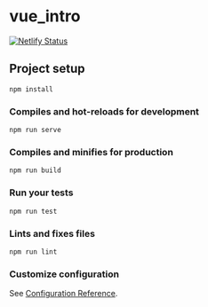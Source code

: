 # vue_intro

[![Netlify Status](https://api.netlify.com/api/v1/badges/fadb9b7a-81ba-41a1-8e1b-d7d9b5c81016/deploy-status)](https://app.netlify.com/sites/leccafe-start-vuejs/deploys)

## Project setup
```
npm install
```

### Compiles and hot-reloads for development
```
npm run serve
```

### Compiles and minifies for production
```
npm run build
```

### Run your tests
```
npm run test
```

### Lints and fixes files
```
npm run lint
```

### Customize configuration
See [Configuration Reference](https://cli.vuejs.org/config/).
